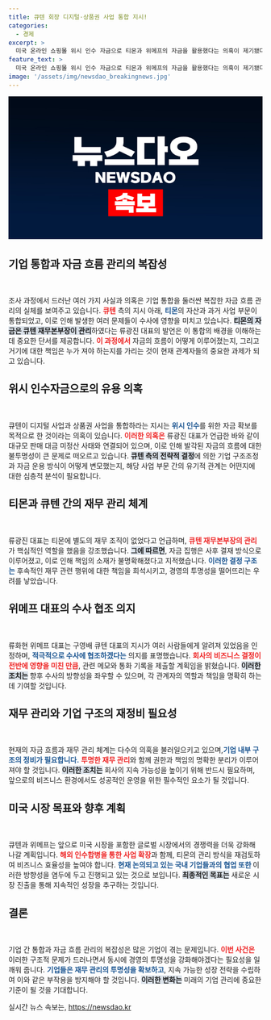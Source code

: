 ```yaml
---
title: 큐텐 회장 디지털·상품권 사업 통합 지시!
categories:
  - 경제
excerpt: >
  미국 온라인 쇼핑몰 위시 인수 자금으로 티몬과 위메프의 자금을 활용했다는 의혹이 제기됐다. 류광진 티몬 대표는 자금 관리가 큐텐 재무본부장에 의해 이뤄졌다고 밝혔고, 수사에 적극 협조할 것임을 밝혔다. 명확한 진실이 드러날까?
feature_text: >
  미국 온라인 쇼핑몰 위시 인수 자금으로 티몬과 위메프의 자금을 활용했다는 의혹이 제기됐다. 류광진 티몬 대표는 자금 관리가 큐텐 재무본부장에 의해 이뤄졌다고 밝혔고, 수사에 적극 협조할 것임을 밝혔다. 명확한 진실이 드러날까?
image: '/assets/img/newsdao_breakingnews.jpg'
---
```


<p><img src="/assets/img/newsdao_breakingnews.jpg" alt="firstkoreanews 속보" /></p>

<h2 data-ke-size="size26">기업 통합과 자금 흐름 관리의 복잡성</h2>

<p data-ke-size="size16">&nbsp;</p>

<p>조사 과정에서 드러난 여러 가지 사실과 의혹은 기업 통합을 둘러싼 복잡한 자금 흐름 관리의 실체를 보여주고 있습니다. <b><span style="color: #ee2323;">큐텐</span></b> 측의 지시 아래, <b><span style="color: #1a5490;">티몬</span></b>의 자산과 과거 사업 부문이 통합되었고, 이로 인해 발생한 여러 문제들이 수사에 영향을 미치고 있습니다. <b><span style="background-color: #21538527;">티몬의 자금은 큐텐 재무본부장이 관리</span></b>하였다는 류광진 대표의 발언은 이 통합의 배경을 이해하는 데 중요한 단서를 제공합니다. <b><span style="color: #ee2323;">이 과정에서</span></b> 자금의 흐름이 어떻게 이루어졌는지, 그리고 거기에 대한 책임은 누가 져야 하는지를 가리는 것이 현재 관계자들의 중요한 과제가 되고 있습니다.</p>

<h2 data-ke-size="size26">위시 인수자금으로의 유용 의혹</h2>

<p data-ke-size="size16">&nbsp;</p>

<p>큐텐이 디지털 사업과 상품권 사업을 통합하라는 지시는 <b><span style="color: #1a5490;">위시 인수</span></b>를 위한 자금 확보를 목적으로 한 것이라는 의혹이 있습니다. <b><span style="color: #ee2323;">이러한 의혹은</span></b> 류광진 대표가 언급한 바와 같이 대규모 판매 대금 미정산 사태와 연결되어 있으며, 이로 인해 발각된 자금의 흐름에 대한 불투명성이 큰 문제로 떠오르고 있습니다. <b><span style="background-color: #21538527;">큐텐 측의 전략적 결정</span></b>에 의한 기업 구조조정과 자금 운용 방식이 어떻게 변모했는지, 해당 사업 부문 간의 유기적 관계는 어떤지에 대한 심층적 분석이 필요합니다.</p>

<h2 data-ke-size="size26">티몬과 큐텐 간의 재무 관리 체계</h2>

<p data-ke-size="size16">&nbsp;</p>

<p>류광진 대표는 티몬에 별도의 재무 조직이 없었다고 언급하며, <b><span style="color: #ee2323;">큐텐 재무본부장의 관리</span></b>가 핵심적인 역할을 했음을 강조했습니다. <b><span style="background-color: #21538527;">그에 따르면</span></b>, 자금 집행은 사후 결재 방식으로 이루어졌고, 이로 인해 책임의 소재가 불명확해졌다고 지적했습니다. <b><span style="color: #1a5490;">이러한 결정 구조는</span></b> 후속적인 재무 관련 행위에 대한 책임을 희석시키고, 경영의 투명성을 떨어뜨리는 우려를 낳았습니다.</p>

<h2 data-ke-size="size26">위메프 대표의 수사 협조 의지</h2>

<p data-ke-size="size16">&nbsp;</p>

<p>류화현 위메프 대표는 구영배 큐텐 대표의 지시가 여러 사람들에게 알려져 있었음을 인정하며, <b><span style="color: #1a5490;">적극적으로 수사에 협조하겠다는</span></b> 의지를 표명했습니다. <b><span style="color: #ee2323;">회사의 비즈니스 결정이 전반에 영향을 미친 만큼</span></b>, 관련 메모와 통화 기록을 제출할 계획임을 밝혔습니다. <b><span style="background-color: #21538527;">이러한 조치는</span></b> 향후 수사의 방향성을 좌우할 수 있으며, 각 관계자의 역할과 책임을 명확히 하는 데 기여할 것입니다.</p>

<h2 data-ke-size="size26">재무 관리와 기업 구조의 재정비 필요성</h2>

<p data-ke-size="size16">&nbsp;</p>

<p>현재의 자금 흐름과 재무 관리 체계는 다수의 의혹을 불러일으키고 있으며,<b><span style="color: #1a5490;">기업 내부 구조의 정비가 필요합니다.</span></b> <b><span style="color: #ee2323;">투명한 재무 관리</span></b>와 함께 권한과 책임의 명확한 분리가 이루어져야 할 것입니다. <b><span style="background-color: #21538527;">이러한 조치는</span></b> 회사의 지속 가능성을 높이기 위해 반드시 필요하며, 앞으로의 비즈니스 환경에서도 성공적인 운영을 위한 필수적인 요소가 될 것입니다.</p>

<h2 data-ke-size="size26">미국 시장 목표와 향후 계획</h2>

<p data-ke-size="size16">&nbsp;</p>

<p>큐텐과 위메프는 앞으로 미국 시장을 포함한 글로벌 시장에서의 경쟁력을 더욱 강화해 나갈 계획입니다. <b><span style="color: #ee2323;">해외 인수합병을 통한 사업 확장</span></b>과 함께, 티몬의 관리 방식을 재검토하여 비즈니스 효율성을 높여야 합니다. <b><span style="color: #1a5490;">현재 논의되고 있는 국내 기업들과의 협업 또한 </span></b>이러한 방향성을 염두에 두고 진행되고 있는 것으로 보입니다. <b><span style="background-color: #21538527;">최종적인 목표는</span></b> 새로운 시장 진출을 통해 지속적인 성장을 추구하는 것입니다.</p>

<h2 data-ke-size="size26">결론</h2>

<p data-ke-size="size16">&nbsp;</p>

<p>기업 간 통합과 자금 흐름 관리의 복잡성은 많은 기업이 겪는 문제입니다. <b><span style="color: #ee2323;">이번 사건은</span></b> 이러한 구조적 문제가 드러나면서 동시에 경영의 투명성을 강화해야겠다는 필요성을 일깨워 줍니다. <b><span style="color: #1a5490;">기업들은 재무 관리의 투명성을 확보하고</span></b>, 지속 가능한 성장 전략을 수립하여 이와 같은 부작용을 방지해야 할 것입니다. <b><span style="background-color: #21538527;">이러한 변화는</span></b> 미래의 기업 관리에 중요한 기준이 될 것을 기대합니다.</p>
실시간 뉴스 속보는, <a href="https://newsdao.kr" rel="dofollow">https://newsdao.kr</a>


